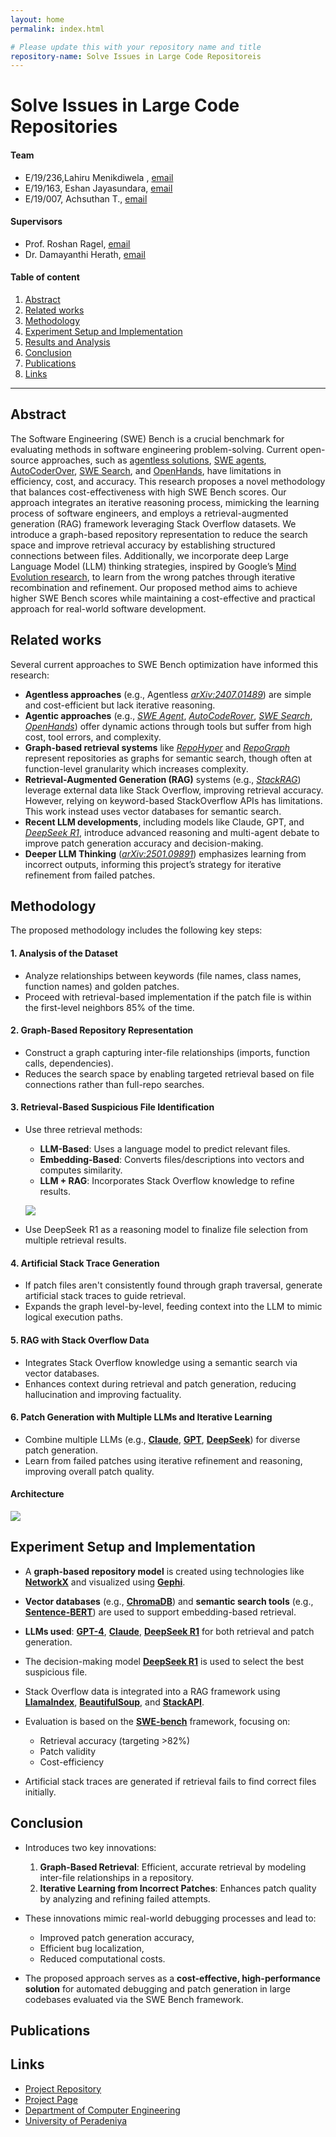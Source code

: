 ```yaml
---
layout: home
permalink: index.html

# Please update this with your repository name and title
repository-name: Solve Issues in Large Code Repositoreis
---
```


[comment]: # "This is the standard layout for the project, but you can clean this and use your own template"

# Solve Issues in Large Code Repositories

#### Team

- E/19/236,Lahiru Menikdiwela , [email](mailto:e19236@eng.pdn.ac.lk)
- E/19/163, Eshan Jayasundara, [email](mailto:e19163@eng.pdn.ac.lk)
- E/19/007, Achsuthan T., [email](mailto:e19007@eng.pdn.ac.lk)

#### Supervisors

- Prof. Roshan Ragel, [email](mailto:roshanr@eng.pdn.ac.lk)
- Dr. Damayanthi Herath, [email](mailto:damayanthiherath@eng.pdn.ac.lk)

#### Table of content

1. [Abstract](#abstract)
2. [Related works](#related-works)
3. [Methodology](#methodology)
4. [Experiment Setup and Implementation](#experiment-setup-and-implementation)
5. [Results and Analysis](#results-and-analysis)
6. [Conclusion](#conclusion)
7. [Publications](#publications)
8. [Links](#links)

---

<!--
DELETE THIS SAMPLE before publishing to GitHub Pages !!!
This is a sample image, to show how to add images to your page. To learn more options, please refer [this](https://projects.ce.pdn.ac.lk/docs/faq/how-to-add-an-image/)
![Sample Image](./images/sample.png)
-->

## Abstract

The Software Engineering (SWE) Bench is a crucial benchmark for evaluating methods in software engineering problem-solving. Current open-source approaches, such as [agentless solutions](https://arxiv.org/abs/2407.01489), [SWE agents](https://arxiv.org/abs/2405.15793), [AutoCoderOver](https://dl.acm.org/doi/10.1145/3597926.3627613), [SWE Search](https://arxiv.org/abs/2410.20285), and [OpenHands](https://arxiv.org/abs/2407.16741), have limitations in efficiency, cost, and accuracy. This research proposes a novel methodology that balances cost-effectiveness with high SWE Bench scores. Our approach integrates an iterative reasoning process, mimicking the learning process of software engineers, and employs a retrieval-augmented generation (RAG) framework leveraging Stack Overflow datasets. We introduce a graph-based repository representation to reduce the search space and improve retrieval accuracy by establishing structured connections between files. Additionally, we incorporate deep Large Language Model (LLM) thinking strategies, inspired by Google’s [Mind Evolution research](https://arxiv.org/abs/2501.09891), to learn from the wrong patches through iterative recombination and refinement. Our proposed method aims to achieve higher SWE Bench scores while maintaining a cost-effective and practical approach for real-world software development.

## Related works

Several current approaches to SWE Bench optimization have informed this research:

- **Agentless approaches** (e.g., Agentless [_arXiv:2407.01489_](https://arxiv.org/abs/2407.01489)) are simple and cost-efficient but lack iterative reasoning.
- **Agentic approaches** (e.g., [_SWE Agent_](https://arxiv.org/abs/2405.15793), [_AutoCodeRover_](https://dl.acm.org/doi/10.1145/3597926.3627613), [_SWE Search_](https://arxiv.org/abs/2410.20285), [_OpenHands_](https://arxiv.org/abs/2407.16741)) offer dynamic actions through tools but suffer from high cost, tool errors, and complexity.
- **Graph-based retrieval systems** like [_RepoHyper_](https://arxiv.org/abs/2403.06095) and [_RepoGraph_](https://arxiv.org/abs/2410.14684) represent repositories as graphs for semantic search, though often at function-level granularity which increases complexity.
- **Retrieval-Augmented Generation (RAG)** systems (e.g., [_StackRAG_](https://arxiv.org/abs/2406.13840)) leverage external data like Stack Overflow, improving retrieval accuracy. However, relying on keyword-based StackOverflow APIs has limitations. This work instead uses vector databases for semantic search.
- **Recent LLM developments**, including models like Claude, GPT, and [_DeepSeek R1_](https://arxiv.org/abs/2501.12948), introduce advanced reasoning and multi-agent debate to improve patch generation accuracy and decision-making.
- **Deeper LLM Thinking** ([_arXiv:2501.09891_](https://arxiv.org/abs/2501.09891)) emphasizes learning from incorrect outputs, informing this project’s strategy for iterative refinement from failed patches.

## Methodology

The proposed methodology includes the following key steps:

#### 1. **Analysis of the Dataset**

- Analyze relationships between keywords (file names, class names, function names) and golden patches.
- Proceed with retrieval-based implementation if the patch file is within the first-level neighbors 85% of the time.

#### 2. **Graph-Based Repository Representation**

- Construct a graph capturing inter-file relationships (imports, function calls, dependencies).
- Reduces the search space by enabling targeted retrieval based on file connections rather than full-repo searches.

#### 3. **Retrieval-Based Suspicious File Identification**

- Use three retrieval methods:

  - **LLM-Based**: Uses a language model to predict relevant files.
  - **Embedding-Based**: Converts files/descriptions into vectors and computes similarity.
  - **LLM + RAG**: Incorporates Stack Overflow knowledge to refine results.

  <img src='./images/retriver.png'><br/>

- Use DeepSeek R1 as a reasoning model to finalize file selection from multiple retrieval results.

#### 4. **Artificial Stack Trace Generation**

- If patch files aren't consistently found through graph traversal, generate artificial stack traces to guide retrieval.
- Expands the graph level-by-level, feeding context into the LLM to mimic logical execution paths.

#### 5. **RAG with Stack Overflow Data**

- Integrates Stack Overflow knowledge using a semantic search via vector databases.
- Enhances context during retrieval and patch generation, reducing hallucination and improving factuality.

#### 6. **Patch Generation with Multiple LLMs and Iterative Learning**

- Combine multiple LLMs (e.g., [**Claude**](https://www.anthropic.com/index/introducing-claude), [**GPT**](https://openai.com/gpt-4), [**DeepSeek**](https://arxiv.org/abs/2501.12948)) for diverse patch generation.
- Learn from failed patches using iterative refinement and reasoning, improving overall patch quality.

#### Architecture

<img src='./images/architecture_revised.png'><br/>

## Experiment Setup and Implementation

- A **graph-based repository model** is created using technologies like [**NetworkX**](https://networkx.org/) and visualized using [**Gephi**](https://gephi.org/).
- **Vector databases** (e.g., [**ChromaDB**](https://www.trychroma.com/)) and **semantic search tools** (e.g., [**Sentence-BERT**](https://www.sbert.net/)) are used to support embedding-based retrieval.
- **LLMs used**: [**GPT-4**](https://openai.com/gpt-4), [**Claude**](https://www.anthropic.com/index/introducing-claude), [**DeepSeek R1**](https://arxiv.org/abs/2501.12948) for both retrieval and patch generation.
- The decision-making model [**DeepSeek R1**](https://arxiv.org/abs/2501.12948) is used to select the best suspicious file.
- Stack Overflow data is integrated into a RAG framework using [**LlamaIndex**](https://www.llamaindex.ai/), [**BeautifulSoup**](https://www.crummy.com/software/BeautifulSoup/), and [**StackAPI**](https://stackapi.readthedocs.io/en/latest/).
- Evaluation is based on the [**SWE-bench**](https://arxiv.org/abs/2310.06770) framework, focusing on:

  - Retrieval accuracy (targeting >82%)
  - Patch validity
  - Cost-efficiency

- Artificial stack traces are generated if retrieval fails to find correct files initially.

<!--## Results and Analysis-->

## Conclusion

- Introduces two key innovations:

  1. **Graph-Based Retrieval**: Efficient, accurate retrieval by modeling inter-file relationships in a repository.
  2. **Iterative Learning from Incorrect Patches**: Enhances patch quality by analyzing and refining failed attempts.

- These innovations mimic real-world debugging processes and lead to:

  - Improved patch generation accuracy,
  - Efficient bug localization,
  - Reduced computational costs.

- The proposed approach serves as a **cost-effective, high-performance solution** for automated debugging and patch generation in large codebases evaluated via the SWE Bench framework.

## Publications

[//]: # "Note: Uncomment each once you uploaded the files to the repository"

<!-- 1. [Semester 7 report](./) -->
<!-- 2. [Semester 7 slides](./) -->
<!-- 3. [Semester 8 report](./) -->
<!-- 4. [Semester 8 slides](./) -->
<!-- 5. Author 1, Author 2 and Author 3 "Research paper title" (2021). [PDF](./). -->

## Links

[//]: # " NOTE: EDIT THIS LINKS WITH YOUR REPO DETAILS "

- [Project Repository](https://github.com/cepdnaclk/repository-name)
- [Project Page](https://cepdnaclk.github.io/repository-name)
- [Department of Computer Engineering](http://www.ce.pdn.ac.lk/)
- [University of Peradeniya](https://eng.pdn.ac.lk/)

[//]: # "Please refer this to learn more about Markdown syntax"
[//]: # "https://github.com/adam-p/markdown-here/wiki/Markdown-Cheatsheet"
